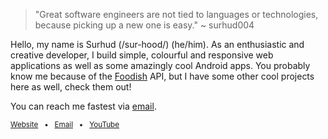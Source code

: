 > "Great software engineers are not tied to languages or technologies, because picking up a new one is easy."
> ~ surhud004

Hello, my name is Surhud (/sur-hood/) (he/him). As an enthusiastic and creative developer, I build simple, colourful and responsive web applications as well as some amazingly cool Android apps. You probably know me because of the [Foodish](https://github.com/surhud004/Foodish) API, but I have some other cool projects here as well, check them out!

You can reach me fastest via [email](mailto:surhud004@gmail.com?subject=Hello%20from%20GitHub).



<sub>[Website](https://surhud004.github.io/) &nbsp; • &nbsp; [Email](mailto:surhud004@gmail.com?subject=Hello%20from%20GitHub) &nbsp; • &nbsp; [YouTube](https://www.youtube.com/channel/UC5YTtdFXW5Bi58Ai5LPXH5Q)</sub>
